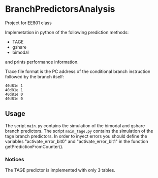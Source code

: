 # BranchPredictorsAnalysis
Project for EE801 class


Implemetation in python of the following prediction methods:

* TAGE
* gshare
* bimodal

and prints performance information.

Trace file format is the PC address of the conditional branch instruction followed by the branch itself:

```
40d81e 1
40d81e 1
40d81e 0
40d81e 0
```

## Usage

The script `main.py` contains the simulation of the bimodal and gshare branch predictors.
The script `main_tage.py` contains the simulation of the tage branch predictors.
In order to inyect errors you should define the variables "activate_error_bit0" and "activate_error_bit1" in the function getPredictionFromCounter().

### Notices

The TAGE predictor is implemented with only 3 tables.
